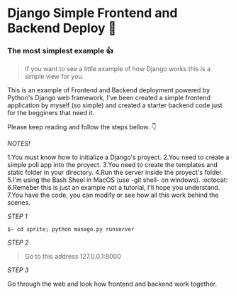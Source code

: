 # Django Simple Frontend and Backend Deploy :rocket:
### The most simplest example :+1:


>If you want to see a little example of how Django works this is a simple view for you.

This is an example of Frontend and Backend deployment powered by Python's Django web framework, I've been created a simple frontend application by myself (so simple) and created a starter backend code just for the begginers that need it. 

Please keep reading and follow the steps bellow. :point_down:

*NOTES!*

1.You must know how to initialize a Django's proyect.
2.You need to create a simple poll app into the proyect.
3.You need to create the templates and static folder in your directory.
4.Run the server inside the proyect's folder.
5.I'm using the Bash Sheel in MacOS (use -git shell- on windows). :octocat:
6.Remeber this is just an example not a tutorial, I'll hope you understand.
7.You have the code, you can modify or see how all this work behind the scenes.

*STEP 1*

```$~ cd sprite; python manage.py runserver```


*STEP 2*

> Go to this address 127.0.0.1:8000

*STEP 3*

Go through the web and look how frontend and backend work together.




